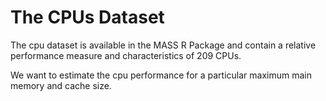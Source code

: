 # The CPUs Dataset

The cpu dataset is available in the MASS R Package and contain a relative performance measure and characteristics of 209 CPUs.

We want to estimate the cpu performance for a particular maximum main memory and cache size.